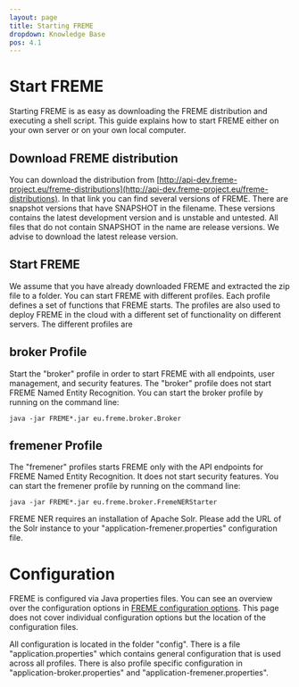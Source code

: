 ```yaml
---
layout: page
title: Starting FREME
dropdown: Knowledge Base
pos: 4.1
---
```



# Start FREME

Starting FREME is as easy as downloading the FREME distribution and executing a shell script. This guide explains how to start FREME either on your own server or on your own local computer.

## Download FREME distribution

You can download the distribution from [http://api-dev.freme-project.eu/freme-distributions](http://api-dev.freme-project.eu/freme-distributions). In that link you can find several versions of FREME. There are snapshot versions that have SNAPSHOT in the filename. These versions contains the latest development version and is unstable and untested. All files that do not contain SNAPSHOT in the name are release versions. We advise to download the latest release version.

## Start FREME

We assume that you have already downloaded FREME and extracted the zip file to a folder. You can start FREME with different profiles. Each profile defines a set of functions that FREME starts. The profiles are also used to deploy FREME in the cloud with a different set of functionality on different servers. The different profiles are

## broker Profile

Start the "broker" profile in order to start FREME with all endpoints, user management, and security features. The "broker" profile does not start FREME Named Entity Recognition. You can start the broker profile by running on the command line:

``` 
java -jar FREME*.jar eu.freme.broker.Broker
``` 

## fremener Profile

The "fremener" profiles starts FREME only with the API endpoints for FREME Named Entity Recognition. It does not start security features.  You can start the fremener profile by running on the command line: 

``` 
java -jar FREME*.jar eu.freme.broker.FremeNERStarter
```

FREME NER requires an installation of Apache Solr. Please add the URL of the Solr instance to your "application-fremener.properties" configuration file.

# Configuration

FREME is configured via Java properties files. You can see an overview over the configuration options in [FREME configuration options](configuration-options.html). This page does not cover individual configuration options but the location of the configuration files.

All configuration is located in the folder "config". There is a file "application.properties" which contains general configuration that is used across all profiles. There is also profile specific configuration in "application-broker.properties" and "application-fremener.properties".
